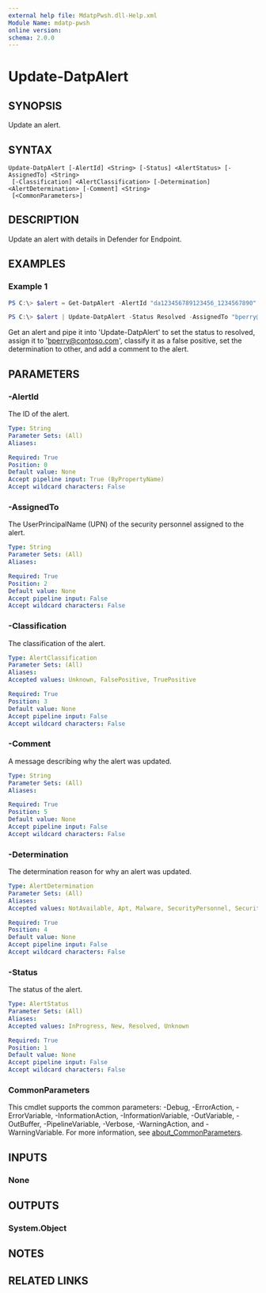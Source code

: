 ```yaml
---
external help file: MdatpPwsh.dll-Help.xml
Module Name: mdatp-pwsh
online version:
schema: 2.0.0
---
```


# Update-DatpAlert

## SYNOPSIS
Update an alert.

## SYNTAX

```
Update-DatpAlert [-AlertId] <String> [-Status] <AlertStatus> [-AssignedTo] <String>
 [-Classification] <AlertClassification> [-Determination] <AlertDetermination> [-Comment] <String>
 [<CommonParameters>]
```

## DESCRIPTION
Update an alert with details in Defender for Endpoint.

## EXAMPLES

### Example 1
```powershell
PS C:\> $alert = Get-DatpAlert -AlertId "da123456789123456_1234567890"

PS C:\> $alert | Update-DatpAlert -Status Resolved -AssignedTo "bperry@contoso.com" -Classification FalsePositive -Determination Other -Comment "Blaming A Bridge Collapse On A School Is Like Me Blaming Owls For How Much I Suck At Analogies."
```

Get an alert and pipe it into 'Update-DatpAlert' to set the status to resolved, assign it to 'bperry@contoso.com', classify it as a false positive, set the determination to other, and add a comment to the alert.

## PARAMETERS

### -AlertId
The ID of the alert.

```yaml
Type: String
Parameter Sets: (All)
Aliases:

Required: True
Position: 0
Default value: None
Accept pipeline input: True (ByPropertyName)
Accept wildcard characters: False
```

### -AssignedTo
The UserPrincipalName (UPN) of the security personnel assigned to the alert.

```yaml
Type: String
Parameter Sets: (All)
Aliases:

Required: True
Position: 2
Default value: None
Accept pipeline input: False
Accept wildcard characters: False
```

### -Classification
The classification of the alert.

```yaml
Type: AlertClassification
Parameter Sets: (All)
Aliases:
Accepted values: Unknown, FalsePositive, TruePositive

Required: True
Position: 3
Default value: None
Accept pipeline input: False
Accept wildcard characters: False
```

### -Comment
A message describing why the alert was updated.

```yaml
Type: String
Parameter Sets: (All)
Aliases:

Required: True
Position: 5
Default value: None
Accept pipeline input: False
Accept wildcard characters: False
```

### -Determination
The determination reason for why an alert was updated.

```yaml
Type: AlertDetermination
Parameter Sets: (All)
Aliases:
Accepted values: NotAvailable, Apt, Malware, SecurityPersonnel, SecurityTesting, UnwantedSoftware, Other

Required: True
Position: 4
Default value: None
Accept pipeline input: False
Accept wildcard characters: False
```

### -Status
The status of the alert.

```yaml
Type: AlertStatus
Parameter Sets: (All)
Aliases:
Accepted values: InProgress, New, Resolved, Unknown

Required: True
Position: 1
Default value: None
Accept pipeline input: False
Accept wildcard characters: False
```

### CommonParameters
This cmdlet supports the common parameters: -Debug, -ErrorAction, -ErrorVariable, -InformationAction, -InformationVariable, -OutVariable, -OutBuffer, -PipelineVariable, -Verbose, -WarningAction, and -WarningVariable. For more information, see [about_CommonParameters](http://go.microsoft.com/fwlink/?LinkID=113216).

## INPUTS

### None
## OUTPUTS

### System.Object
## NOTES

## RELATED LINKS
